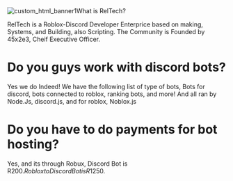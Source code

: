 <div class="w3-content">
 <img class="mySlides" src="https://cdn.discordapp.com/attachments/811628606728044594/811630964132413460/Portfolio.png" alt="custom_html_banner1" 
      
# What is RelTech?
  RelTech is a Roblox-Discord Developer Enterprice based on making, Systems, and Building, also Scripting.
The Community is Founded by 45x2e3, Cheif Executive Officer.

# Do you guys work with discord bots?
  Yes we do Indeed! We have the following list of type of bots, Bots for discord, bots connected to roblox,
ranking bots, and more! And all ran by Node.Js, discord.js, and for roblox, Noblox.js

# Do you have to do payments for bot hosting?
  Yes, and its through Robux, Discord Bot is R$200. Roblox to Discord Bot is R$1250.
